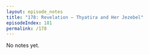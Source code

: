 ```yaml
---
layout: episode_notes
title: "178: Revelation — Thyatira and Her Jezebel"
episodeIndex: 181
permalink: /178
---
```

No notes yet.

